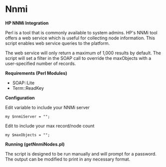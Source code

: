Nnmi
====

**HP NNMi Integration**

Perl is a tool that is commonly available to system admins.  HP's NNMi tool offers a web service which is useful for collecting node information. This script enables web service queries to the platform.

The web service will only return a maximum of 1,000 results by default.  The script will set a filter in the SOAP call to override the maxObjects with a user-specified number of records.

**Requirements (Perl Modules)**
- SOAP::Lite
- Term::ReadKey
  
**Configuration**

Edit variable to include your NNMi server
```
my $nnmiServer = "";
```

Edit to include your max record/node count
```
my $maxObjects = "";
```

**Running (getNnmiNodes.pl)**

The script is designed to be run manually and will prompt for a password.  The output can be modified to print
in any necessary format.
